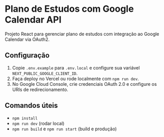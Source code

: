 # Plano de Estudos com Google Calendar API

Projeto React para gerenciar plano de estudos com integração ao Google Calendar via OAuth2.

## Configuração

1. Copie `.env.example` para `.env.local` e configure sua variável `NEXT_PUBLIC_GOOGLE_CLIENT_ID`.
2. Faça deploy no Vercel ou rode localmente com `npm run dev`.
3. No Google Cloud Console, crie credenciais OAuth 2.0 e configure os URIs de redirecionamento.

## Comandos úteis

- `npm install`
- `npm run dev` (rodar local)
- `npm run build` e `npm run start` (build e produção)